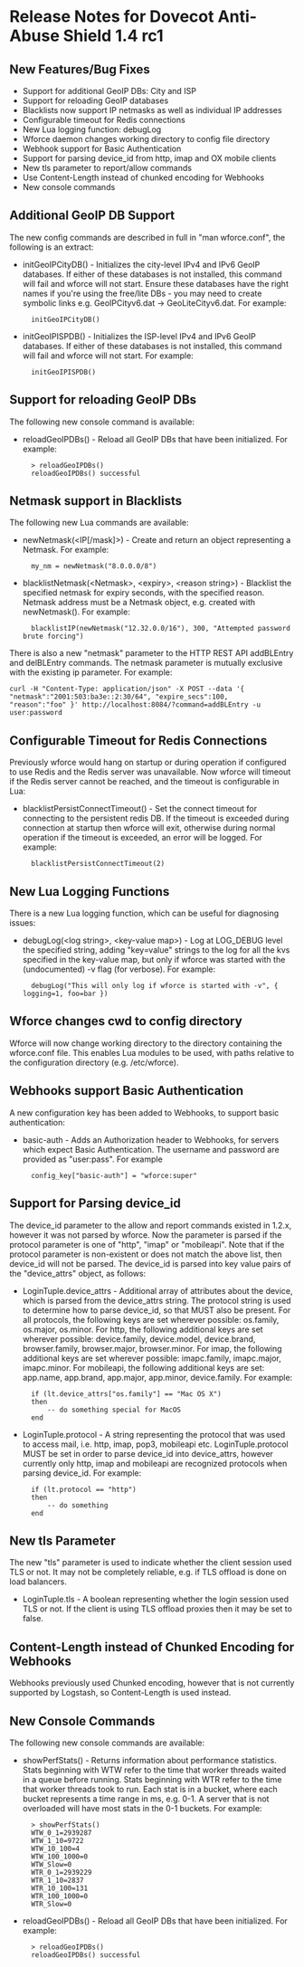 # Release Notes for Dovecot Anti-Abuse Shield 1.4 rc1

New Features/Bug Fixes
------------

* Support for additional GeoIP DBs: City and ISP
* Support for reloading GeoIP databases
* Blacklists now support IP netmasks as well as individual IP addresses
* Configurable timeout for Redis connections
* New Lua logging function: debugLog
* Wforce daemon changes working directory to config file directory
* Webhook support for Basic Authentication
* Support for parsing device_id from http, imap and OX mobile clients
* New tls parameter to report/allow commands
* Use Content-Length instead of chunked encoding for Webhooks
* New console commands

Additional GeoIP DB Support
------

The new config commands are described in full in "man wforce.conf",
the following is an extract:

* initGeoIPCityDB() - Initializes the city-level IPv4 and IPv6 GeoIP
  databases. If either of these databases is not installed, this
  command will fail and wforce will not start. Ensure these databases
  have the right names if you're using the free/lite DBs - you may
  need to create symbolic links e.g. GeoIPCityv6.dat ->
  GeoLiteCityv6.dat. For example: 
  
		initGeoIPCityDB()

* initGeoIPISPDB() - Initializes the ISP-level IPv4 and IPv6 GeoIP
  databases. If either of these databases is not installed, this
  command will fail and wforce will not start. For example:
  
		initGeoIPISPDB()

Support for reloading GeoIP DBs
---------

The following new console command is available:

* reloadGeoIPDBs() - Reload all GeoIP DBs that have been
initialized. For example:

		> reloadGeoIPDBs()
		reloadGeoIPDBs() successful

Netmask support in Blacklists
-----------

The following new Lua commands are available:

* newNetmask(\<IP[/mask]\>) - Create and return an object representing
a Netmask. For example:

		my_nm = newNetmask("8.0.0.0/8")

* blacklistNetmask(\<Netmask\>, \<expiry\>, \<reason string\>) - Blacklist the
  specified netmask for expiry seconds, with the specified reason. Netmask
  address must be a Netmask object, e.g. created with newNetmask(). For example:
  
		blacklistIP(newNetmask("12.32.0.0/16"), 300, "Attempted password brute forcing")

There is also a new "netmask" parameter to the HTTP REST API
addBLEntry and delBLEntry commands. The netmask parameter is mutually
exclusive with the existing ip parameter. For example:

	curl -H "Content-Type: application/json" -X POST --data '{
    "netmask":"2001:503:ba3e::2:30/64", "expire_secs":100,
    "reason":"foo" }' http://localhost:8084/?command=addBLEntry -u user:password

Configurable Timeout for Redis Connections
-------

Previously wforce would hang on startup or during operation if
configured to use Redis and the Redis server was unavailable. Now
wforce will timeout if the Redis server cannot be reached, and the
timeout is configurable in Lua:

* blacklistPersistConnectTimeout(<timeout secs>) - Set the connect
  timeout for connecting to the persistent redis DB. If the timeout is
  exceeded during connection at startup then wforce will exit,
  otherwise during normal operation if the timeout is exceeded, an
  error will be logged. For example:

		blacklistPersistConnectTimeout(2)

New Lua Logging Functions
----------

There is a new Lua logging function, which can be useful for
diagnosing issues:

* debugLog(\<log string\>, \<key-value map\>) - Log at LOG_DEBUG level the
  specified string, adding "key=value" strings to the log for all the
  kvs specified in the key-value map, but only if wforce was started
  with the (undocumented) -v flag (for verbose). For example:
  
		debugLog("This will only log if wforce is started with -v", { logging=1, foo=bar })

Wforce changes cwd to config directory
-----------

Wforce will now change working directory to the directory containing
the wforce.conf file. This enables Lua modules to be used, with paths
relative to the configuration directory (e.g. /etc/wforce).

Webhooks support Basic Authentication
-----------

A new configuration key has been added to Webhooks, to support basic
authentication:

* basic-auth - Adds an Authorization header to Webhooks, for servers
  which expect Basic Authentication. The username and password are
  provided as "user:pass". For example

		config_key["basic-auth"] = "wforce:super"

Support for Parsing device_id
---------

The device_id parameter to the allow and report commands existed
in 1.2.x, however it was not parsed by wforce. Now the parameter is
parsed if the protocol parameter is one of "http", "imap" or
"mobileapi". Note that if the protocol parameter is non-existent or
does not match the above list, then device_id will not be parsed. The
device_id is parsed into key value pairs of the "device_attrs" object,
as follows: 

* LoginTuple.device_attrs - Additional array of attributes about the
  device, which is parsed from the device_attrs string. The protocol
  string is used to determine how to parse device_id, so that MUST
  also be present. For all protocols, the following keys are set
  wherever possible: os.family, os.major, os.minor. For http, the
  following additional keys are set wherever possible: device.family,
  device.model, device.brand, browser.family, browser.major,
  browser.minor. For imap, the following additional keys are set
  wherever possible: imapc.family, imapc.major, imapc.minor. For
  mobileapi, the following additional keys are set: app.name,
  app.brand, app.major, app.minor, device.family. For example:

		if (lt.device_attrs["os.family"] == "Mac OS X")
		then
		    -- do something special for MacOS
		end

* LoginTuple.protocol - A string representing the protocol that was
  used to access mail, i.e. http, imap, pop3, mobileapi
  etc. LoginTuple.protocol MUST be set in order to parse
  device_id into device_attrs, however currently only http, imap  and
  mobileapi are recognized protocols when parsing device_id. For
  example:

		if (lt.protocol == "http")
		then
			-- do something
		end

New tls Parameter
-----

The new "tls" parameter is used to indicate whether the client session
used TLS or not. It may not be completely reliable, e.g. if TLS
offload is done on load balancers.

* LoginTuple.tls - A boolean representing whether the login session
  used TLS or not. If the client is using TLS offload proxies then it
  may be set to false.

Content-Length instead of Chunked Encoding for Webhooks
-------

Webhooks previously used Chunked encoding, however that is not
currently supported by Logstash, so Content-Length is used instead.

New Console Commands
-----------

The following new console commands are available:

* showPerfStats() - Returns information about performance
  statistics. Stats beginning with WTW refer to the time that worker
  threads waited in a queue before running. Stats beginning with WTR
  refer to the time that worker threads took to run. Each stat is in a
  bucket, where each bucket represents a time range in ms,
  e.g. 0-1. A server that is not overloaded will have most stats in
  the 0-1 buckets. For example:

		> showPerfStats()
		WTW_0_1=2939287
		WTW_1_10=9722
		WTW_10_100=4
		WTW_100_1000=0
		WTW_Slow=0
		WTR_0_1=2939229
		WTR_1_10=2837
		WTR_10_100=131
		WTR_100_1000=0
		WTR_Slow=0

* reloadGeoIPDBs() - Reload all GeoIP DBs that have been
initialized. For example:

		> reloadGeoIPDBs()
		reloadGeoIPDBs() successful
